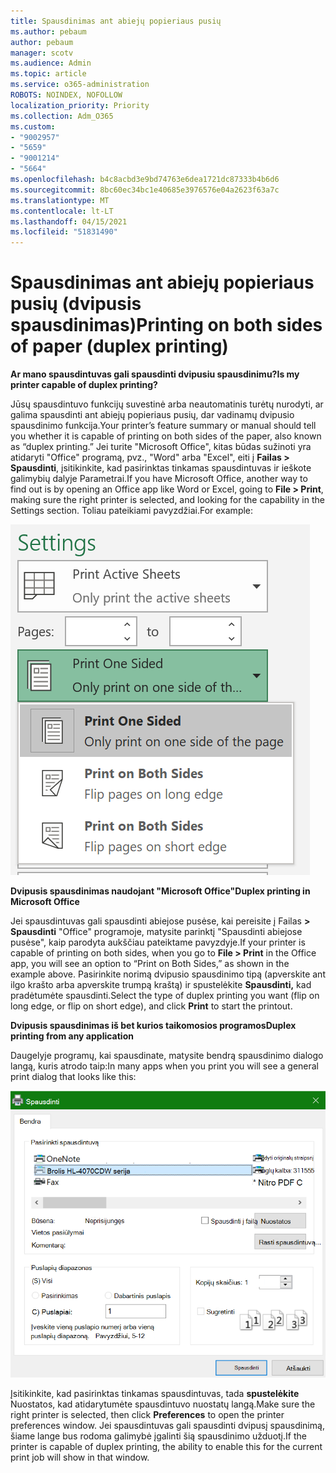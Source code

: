```yaml
---
title: Spausdinimas ant abiejų popieriaus pusių
ms.author: pebaum
author: pebaum
manager: scotv
ms.audience: Admin
ms.topic: article
ms.service: o365-administration
ROBOTS: NOINDEX, NOFOLLOW
localization_priority: Priority
ms.collection: Adm_O365
ms.custom:
- "9002957"
- "5659"
- "9001214"
- "5664"
ms.openlocfilehash: b4c8acbd3e9bd74763e6dea1721dc87333b4b6d6
ms.sourcegitcommit: 8bc60ec34bc1e40685e3976576e04a2623f63a7c
ms.translationtype: MT
ms.contentlocale: lt-LT
ms.lasthandoff: 04/15/2021
ms.locfileid: "51831490"
---
```

# <a name="printing-on-both-sides-of-paper-duplex-printing"></a><span data-ttu-id="fd3c0-102">Spausdinimas ant abiejų popieriaus pusių (dvipusis spausdinimas)</span><span class="sxs-lookup"><span data-stu-id="fd3c0-102">Printing on both sides of paper (duplex printing)</span></span>

<span data-ttu-id="fd3c0-103">**Ar mano spausdintuvas gali spausdinti dvipusiu spausdinimu?**</span><span class="sxs-lookup"><span data-stu-id="fd3c0-103">**Is my printer capable of duplex printing?**</span></span>

<span data-ttu-id="fd3c0-104">Jūsų spausdintuvo funkcijų suvestinė arba neautomatinis turėtų nurodyti, ar galima spausdinti ant abiejų popieriaus pusių, dar vadinamų dvipusio spausdinimo funkcija.</span><span class="sxs-lookup"><span data-stu-id="fd3c0-104">Your printer’s feature summary or manual should tell you whether it is capable of printing on both sides of the paper, also known as “duplex printing.”</span></span> <span data-ttu-id="fd3c0-105">Jei turite "Microsoft Office", kitas būdas sužinoti yra atidaryti "Office" programą, pvz., "Word" arba "Excel", eiti į **Failas > Spausdinti**, įsitikinkite, kad pasirinktas tinkamas spausdintuvas ir ieškote galimybių dalyje Parametrai.</span><span class="sxs-lookup"><span data-stu-id="fd3c0-105">If you have Microsoft Office, another way to find out is by opening an Office app like Word or Excel, going to **File > Print**, making sure the right printer is selected, and looking for the capability in the Settings section.</span></span> <span data-ttu-id="fd3c0-106">Toliau pateikiami pavyzdžiai.</span><span class="sxs-lookup"><span data-stu-id="fd3c0-106">For example:</span></span> 

![Spausdintuvo parametrai](media/print-settings.png)

<span data-ttu-id="fd3c0-108">**Dvipusis spausdinimas naudojant "Microsoft Office"**</span><span class="sxs-lookup"><span data-stu-id="fd3c0-108">**Duplex printing in Microsoft Office**</span></span>

<span data-ttu-id="fd3c0-109">Jei spausdintuvas gali spausdinti abiejose pusėse, kai pereisite į Failas **> Spausdinti** "Office" programoje, matysite parinktį "Spausdinti abiejose pusėse", kaip parodyta aukščiau pateiktame pavyzdyje.</span><span class="sxs-lookup"><span data-stu-id="fd3c0-109">If your printer is capable of printing on both sides, when you go to **File > Print** in the Office app, you will see an option to “Print on Both Sides,” as shown in the example above.</span></span>  <span data-ttu-id="fd3c0-110">Pasirinkite norimą dvipusio spausdinimo tipą (apverskite ant ilgo krašto arba apverskite trumpą kraštą) ir spustelėkite **Spausdinti,** kad pradėtumėte spausdinti.</span><span class="sxs-lookup"><span data-stu-id="fd3c0-110">Select the type of duplex printing you want (flip on long edge, or flip on short edge), and click **Print** to start the printout.</span></span>

<span data-ttu-id="fd3c0-111">**Dvipusis spausdinimas iš bet kurios taikomosios programos**</span><span class="sxs-lookup"><span data-stu-id="fd3c0-111">**Duplex printing from any application**</span></span>

<span data-ttu-id="fd3c0-112">Daugelyje programų, kai spausdinate, matysite bendrą spausdinimo dialogo langą, kuris atrodo taip:</span><span class="sxs-lookup"><span data-stu-id="fd3c0-112">In many apps when you print you will see a general print dialog that looks like this:</span></span> 

![Spausdinimo dialogo langas](media/print-dialog.png)

<span data-ttu-id="fd3c0-114">Įsitikinkite, kad pasirinktas tinkamas spausdintuvas, tada **spustelėkite** Nuostatos, kad atidarytumėte spausdintuvo nuostatų langą.</span><span class="sxs-lookup"><span data-stu-id="fd3c0-114">Make sure the right printer is selected, then click **Preferences** to open the printer preferences window.</span></span> <span data-ttu-id="fd3c0-115">Jei spausdintuvas gali spausdinti dvipusį spausdinimą, šiame lange bus rodoma galimybė įgalinti šią spausdinimo užduotį.</span><span class="sxs-lookup"><span data-stu-id="fd3c0-115">If the printer is capable of duplex printing, the ability to enable this for the current print job will show in that window.</span></span>
